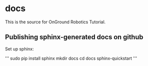 # docs

This is the source for OnGround Robotics Tutorial.

Publishing sphinx-generated docs on github
------------------------------------------

Set up sphinx:

'''
sudo pip install sphinx
mkdir docs
cd docs
sphinx-quickstart
'''
